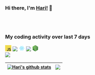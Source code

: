 ### Hi there, I'm [Hari!](https://haribhandari.me) 👋

<br />
<br />




### My coding activity over last 7 days



<code><img height="20" src="https://raw.githubusercontent.com/github/explore/80688e429a7d4ef2fca1e82350fe8e3517d3494d/topics/javascript/javascript.png"></code>
<code><img height="20" src="https://classes.engineering.wustl.edu/cse231/core/images/2/26/Java.png"></code>
<code><img height="20" src="https://raw.githubusercontent.com/github/explore/80688e429a7d4ef2fca1e82350fe8e3517d3494d/topics/react/react.png"></code>
<code><img height="20" src="http://www.pngmart.com/files/7/Python-PNG-File.png"></code>
<code><img height="20" src="https://raw.githubusercontent.com/github/explore/80688e429a7d4ef2fca1e82350fe8e3517d3494d/topics/nodejs/nodejs.png"></code>    
![](https://komarev.com/ghpvc/?username=hari-bhandari)



| <a href="https://github.com/anuraghazra/github-readme-stats"><img align="center" src="https://github-readme-hari-bhandari.vercel.app/api?username=hari-bhandari&show_icons=true&include_all_commits=true&theme=buefy&hide_border=true" alt="Hari's github stats" /></a> | <a href="https://haribhandari.me"><img align="center" src="https://github-readme-hari-bhandari.vercel.app/api/top-langs/?username=hari-bhandari&layout=compact&theme=buefy&hide_border=true" /></a> |
| ------------- | ------------- |

